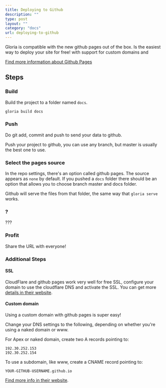 ```yaml
---
title: Deploying to Github
description: ""
type: post
layout: ""
category: "docs"
url: deploying-to-github
---
```


Gloria is compatible with the new github pages out of the box. Is the easiest
way to deploy your site for free! with support for custom domains and 

[Find more information about Github Pages](https://pages.github.com/)

## Steps

### Build

Build the project to a folder named `docs`.

```bash
gloria build docs
```

### Push

Do git add, commit and push to send your data to github.

Push your project to github, you can use any branch, but master is usually
the best one to use.

### Select the pages source

In the repo settings, there's an option called github pages. The source appears
as `none` by default. If you pushed a `docs` folder there should be an option
that allows you to choose branch master and docs folder.

Github will serve the files from that folder, the same way that `gloria serve` works. 

### ? 

???

### Profit

Share the URL with everyone!

### Additional Steps

#### SSL

CloudFlare and github pages work very well for free SSL,
configure your domain to use the cloudflare DNS and activate the SSL.
You can get more 
[details in their website](https://blog.cloudflare.com/secure-and-fast-github-pages-with-cloudflare/). 

#### Custom domain

Using a custom domain with github pages is super easy!

Change your DNS settings to the following, depending on whether you're using a naked domain or www.

For Apex or naked domain, create two A records pointing to:

```
192.30.252.153
192.30.252.154
```

To use a subdomain, like www, create a CNAME record pointing to:

```
YOUR-GITHUB-USERNAME.github.io
```

[Find more info in their website](https://help.github.com/articles/using-a-custom-domain-with-github-pages/).